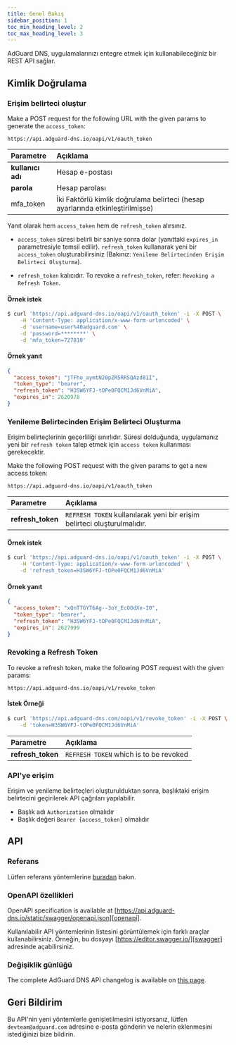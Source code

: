 ```yaml
---
title: Genel Bakış
sidebar_position: 1
toc_min_heading_level: 2
toc_max_heading_level: 3
---
```


<!--
    API info is from here:
    https://api.adguard-dns.io/static/api/API.md
-->

AdGuard DNS, uygulamalarınızı entegre etmek için kullanabileceğiniz bir REST API sağlar.

## Kimlik Doğrulama

### Erişim belirteci oluştur

Make a POST request for the following URL with the given params to generate the `access_token`:

`https://api.adguard-dns.io/oapi/v1/oauth_token`

| Parametre         | Açıklama                                                                       |
|:----------------- |:------------------------------------------------------------------------------ |
| **kullanıcı adı** | Hesap e-postası                                                                |
| **parola**        | Hesap parolası                                                                 |
| mfa_token         | İki Faktörlü kimlik doğrulama belirteci (hesap ayarlarında etkinleştirilmişse) |

Yanıt olarak hem `access_token` hem de `refresh_token` alırsınız.

- `access_token` süresi belirli bir saniye sonra dolar (yanıttaki `expires_in` parametresiyle temsil edilir). `refresh_token` kullanarak yeni bir `access_token` oluşturabilirsiniz (Bakınız: `Yenileme Belirtecinden Erişim Belirteci Oluşturma`).

- `refresh_token` kalıcıdır. To revoke a `refresh_token`, refer: `Revoking a Refresh Token`.

#### Örnek istek

```bash
$ curl 'https://api.adguard-dns.io/oapi/v1/oauth_token' -i -X POST \
    -H 'Content-Type: application/x-www-form-urlencoded' \
    -d 'username=user%40adguard.com' \
    -d 'password=********' \
    -d 'mfa_token=727810'
```

#### Örnek yanıt

```json
{
  "access_token": "jTFho_aymtN20pZR5RRSQAzd81I",
  "token_type": "bearer",
  "refresh_token": "H3SW6YFJ-tOPe0FQCM1Jd6VnMiA",
  "expires_in": 2620978
}
```

### Yenileme Belirtecinden Erişim Belirteci Oluşturma

Erişim belirteçlerinin geçerliliği sınırlıdır. Süresi dolduğunda, uygulamanız yeni bir `refresh token` talep etmek için `access token` kullanması gerekecektir.

Make the following POST request with the given params to get a new access token:

`https://api.adguard-dns.io/oapi/v1/oauth_token`

| Parametre         | Açıklama                                                                 |
|:----------------- |:------------------------------------------------------------------------ |
| **refresh_token** | `REFRESH TOKEN` kullanılarak yeni bir erişim belirteci oluşturulmalıdır. |

#### Örnek istek

```bash
$ curl 'https://api.adguard-dns.io/oapi/v1/oauth_token' -i -X POST \
    -H 'Content-Type: application/x-www-form-urlencoded' \
    -d 'refresh_token=H3SW6YFJ-tOPe0FQCM1Jd6VnMiA'
```

#### Örnek yanıt

```json
{
  "access_token": "xQnT7GYT6Ag--3oY_EcOOdXe-I0",
  "token_type": "bearer",
  "refresh_token": "H3SW6YFJ-tOPe0FQCM1Jd6VnMiA",
  "expires_in": 2627999
}
```

### Revoking a Refresh Token

To revoke a refresh token, make the following POST request with the given params:

`https://api.adguard-dns.io/oapi/v1/revoke_token`

#### İstek Örneği

```bash
$ curl 'https://api.adguard-dns.com/oapi/v1/revoke_token' -i -X POST \
    -d 'token=H3SW6YFJ-tOPe0FQCM1Jd6VnMiA'
```

| Parametre         | Açıklama                               |
|:----------------- |:-------------------------------------- |
| **refresh_token** | `REFRESH TOKEN` which is to be revoked |

### API'ye erişim

Erişim ve yenileme belirteçleri oluşturulduktan sonra, başlıktaki erişim belirtecini geçirilerek API çağrıları yapılabilir.

- Başlık adı `Authorization` olmalıdır
- Başlık değeri `Bearer {access_token}` olmalıdır

## API

### Referans

Lütfen referans yöntemlerine [buradan](reference.md) bakın.

### OpenAPI özellikleri

OpenAPI specification is available at [https://api.adguard-dns.io/static/swagger/openapi.json][openapi].

Kullanılabilir API yöntemlerinin listesini görüntülemek için farklı araçlar kullanabilirsiniz. Örneğin, bu dosyayı [https://editor.swagger.io/][swagger] adresinde açabilirsiniz.

### Değişiklik günlüğü

The complete AdGuard DNS API changelog is available on [this page](private-dns/api/changelog.md).

## Geri Bildirim

Bu API'nin yeni yöntemlerle genişletilmesini istiyorsanız, lütfen `devteam@adguard.com` adresine e-posta gönderin ve nelerin eklenmesini istediğinizi bize bildirin.

[openapi]: https://api.adguard-dns.io/static/swagger/openapi.json
[swagger]: https://editor.swagger.io/
